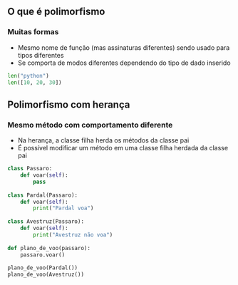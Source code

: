 ## O que é polimorfismo

### Muitas formas

- Mesmo nome de função (mas assinaturas diferentes) sendo usado para tipos diferentes
- Se comporta de modos diferentes dependendo do tipo de dado inserido

```python
len("python")
len([10, 20, 30])
```

## Polimorfismo com herança

### Mesmo método com comportamento diferente

- Na herança, a classe filha herda os métodos da classe pai
- É possível modificar um método em uma classe filha herdada da classe pai

```python
class Passaro:
	def voar(self):
		pass
		
class Pardal(Passaro):
	def voar(self):
		print("Pardal voa")
		
class Avestruz(Passaro):
	def voar(self):
		print("Avestruz não voa")
		
def plano_de_voo(passaro):
	passaro.voar()
	
plano_de_voo(Pardal())
plano_de_voo(Avestruz())
```